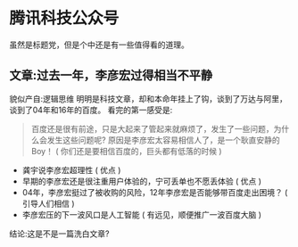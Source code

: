# 腾讯科技公众号
虽然是标题党，但是个中还是有一些值得看的道理。

## 文章:过去一年，李彦宏过得相当不平静
貌似产自:逻辑思维
明明是科技文章，却和本命年挂上了钩，谈到了万达与阿里，谈到了04年和16年的百度。
看完的第一感受是:
> 百度还是很有前途，只是大起来了管起来就麻烦了，发生了一些问题，为什么会发生这些问题呢?
原因是李彦宏太容易相信人了，是一个耿直安静的Boy！ ( 你们还是要相信百度的，巨头都有低落的时候 )

* 龚宇说李彦宏超理性 ( 优点 )
* 早期的李彦宏还是很注重用户体验的，宁可丢单也不愿丢体验 ( 优点 )
* 04年，李彦宏挺过了被收购的风险，12年李彦宏是否能够带百度走出困境？ ( 引导人们相信 )
* 李彦宏压的下一波风口是人工智能 ( 有远见，顺便推广一波百度大脑 )

结论:这是不是一篇洗白文章?

